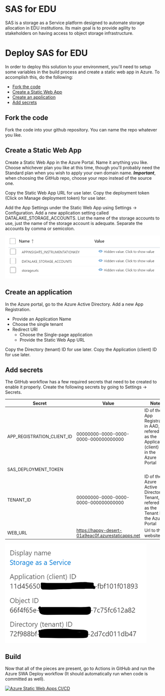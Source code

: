 # SAS for EDU
SAS is a storage as a Service platform designed to automate storage allocation in EDU institutions. Its main goal is to provide agility to stakeholders on having access to object storage infrastructure.

# Deploy SAS for EDU
In order to deploy this solution to your environment, you'll need to setup some variables in the build process and create a static web app in Azure. To accomplish this, do the following:

* [Fork the code](#fork-the-code)
* [Create a Static Web App](#create-a-static-web-app)
* [Create an application](#create-an-application)
* [Add secrets](#add-secrets)

## Fork the code
Fork the code into your github repository. You can name the repo whatever you like.

## Create a Static Web App
Create a Static Web App in the Azure Portal. Name it anything you like. Choose whichever plan you like at this time, though you'll probably need the Standard plan when you wish to apply your own domain name. ***Important***, when choosing the GitHub repo, choose your repo instead of the source one.

Copy the Static Web App URL for use later.
Copy the deployment token (Click on Manage deployment token) for use later.

Add the App Settings under the Static Web App using Settings -> Configuration. Add a new application setting called DATALAKE_STORAGE_ACCOUNTS. List the name of the storage accounts to use, just the name of the storage account is adequate. Separate the accounts by comma or semicolon.

![App Settings](./assets/app-settings.png)

## Create an application
In the Azure portal, go to the Azure Active Directory. Add a new App Registration.
* Provide an Application Name
* Choose the single tenant
* Redirect URI
    * Choose the Single-page application
    * Provide the Static Web App URL

Copy the Directory (tenant) ID for use later.
Copy the Application (client) ID for use later.

## Add secrets
The GitHub workflow has a few required secrets that need to be created to enable it properly. Create the following secrets by going to Settings -> Secrets.

Secret|Value|Notes
---|---|---
APP_REGISTRATION_CLIENT_ID|00000000-0000-0000-0000-000000000000|ID of the App Registration in AAD, refered to as the Application (client) ID in the Azure Portal
SAS_DEPLOYMENT_TOKEN||
TENANT_ID|00000000-0000-0000-0000-000000000000|ID of the Azure Active Directory Tenant, refered to as the Tenant ID in the Azure Portal
WEB_URL|https://happy-desert-01a9eac0f.azurestaticapps.net|Url to the website

![App Settings](./assets/aad-settings.png)

## Build
Now that all of the pieces are present, go to Actions in GitHub and run the Azure SWA Deploy workflow (It should automatically run when code is committed as well).

[![Azure Static Web Apps CI/CD](../../actions/workflows/azure-swa-deploy.yml/badge.svg)](../../actions/workflows/azure-swa-deploy.yml)
